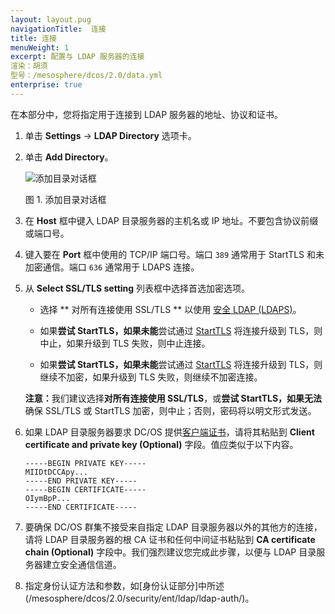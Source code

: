 ```yaml
---
layout: layout.pug
navigationTitle:  连接 
title: 连接 
menuWeight: 1
excerpt: 配置与 LDAP 服务器的连接 
渲染：胡须
型号：/mesosphere/dcos/2.0/data.yml
enterprise: true
---
```

<!-- The source repository for this topic is https://github.com/dcos/dcos-docs-site -->

在本部分中，您将指定用于连接到 LDAP 服务器的地址、协议和证书。

1. 单击 **Settings** -> **LDAP Directory** 选项卡。

1. 单击 **Add Directory**。

   ![添加目录对话框](/mesosphere/dcos/2.0/img/ldap-add-dir-conn.png)

   图 1. 添加目录对话框

1. 在 **Host** 框中键入 LDAP 目录服务器的主机名或 IP 地址。不要包含协议前缀或端口号。

1. 键入要在 **Port** 框中使用的 TCP/IP 端口号。端口 `389` 通常用于 StartTLS 和未加密通信。端口 `636` 通常用于 LDAPS 连接。

1. 从 **Select SSL/TLS setting** 列表框中选择首选加密选项。

    * 选择  ** 对所有连接使用 SSL/TLS ** 以使用 [安全 LDAP (LDAPS)](http://social.technet.microsoft.com/wiki/contents/articles/2980.ldap-over-ssl-ldaps-certificate.aspx)。

    * 如果**尝试 StartTLS，如果未能**尝试通过 [StartTLS](https://tools.ietf.org/html/rfc2830) 将连接升级到 TLS，则中止，如果升级到 TLS 失败，则中止连接。

    * 如果**尝试 StartTLS，如果未能**尝试通过 [StartTLS](https://tools.ietf.org/html/rfc2830) 将连接升级到 TLS，则继续不加密，如果升级到 TLS 失败，则继续不加密连接。

   <p class="message--note"><strong>注意：</strong>我们建议选择<strong>对所有连接使用 SSL/TLS</strong>，或<strong>尝试 StartTLS，如果无法</strong>确保 SSL/TLS 或 StartTLS 加密，则中止；否则，密码将以明文形式发送。</p>

1. 如果 LDAP 目录服务器要求 DC/OS 提供[客户端证书](https://tools.ietf.org/html/rfc5246#section-7.4.6)，请将其粘贴到 **Client certificate and private key (Optional)** 字段。值应类似于以下内容。

    ```
    -----BEGIN PRIVATE KEY-----
    MIIDtDCCApy...
    -----END PRIVATE KEY-----
    -----BEGIN CERTIFICATE-----
    OIymBpP...
    -----END CERTIFICATE-----
    ```

1. 要确保 DC/OS 群集不接受来自指定 LDAP 目录服务器以外的其他方的连接，请将 LDAP 目录服务器的根 CA 证书和任何中间证书粘贴到 **CA certificate chain (Optional)** 字段中。我们强烈建议您完成此步骤，以便与 LDAP 目录服务器建立安全通信信道。

1. 指定身份认证方法和参数，如[身份认证部分]中所述(/mesosphere/dcos/2.0/security/ent/ldap/ldap-auth/)。
